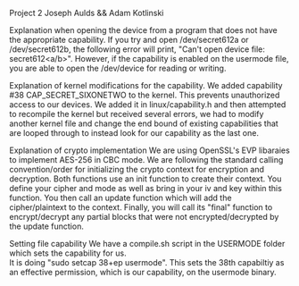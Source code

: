 Project 2
Joseph Aulds && Adam Kotlinski

Explanation when opening the device from a program that does not have the appropriate capability.
  If you try and open /dev/secret612a or /dev/secret612b, the following error will print, "Can't open device file: secret612<a/b>". However, if the capability is enabled on the usermode file, you are able to open the /dev/device for reading or writing.

Explanation of kernel modifications for the capability.
  We added capability #38 CAP_SECRET_SIXONETWO to the kernel. This prevents unauthorized access to our devices. We added it in linux/capability.h and then attempted to recompile the kernel but received several errors, we had to modify another kernel file and change the end bound of existing capabilities that are looped through to instead look for our capability as the last one. 

Explanation of crypto implementation
	We are using OpenSSL's EVP libaraies to implement AES-256 in CBC mode.  We are following the standard calling convention/order for initializing the crypto context for encryption and decryption.  Both functions use an init function to create their context.  You define your cipher and mode as well as bring in your iv and key within this function.
	You then call an update function which will add the cipher/plaintext to the context.
	Finally, you will call its "final" function to encrypt/decrypt any partial blocks that were not encrypted/decrypted by the update function.
	
Setting file capability
	We have a compile.sh script in the USERMODE folder which sets the capability for us.  
	It is doing "sudo setcap 38+ep usermode".  This sets the 38th capabiltiy as an effective permission, which is our capability, on the usermode binary.
